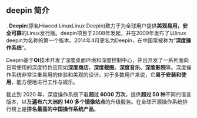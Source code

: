 ## deepin 简介
.[](deepin-logo-1.png)
**Deepin**(原名~~Hiweed Linux~~Linux Deepin)致力于为全球用户提供**美观易用，安全可靠**的Linux发行版。deepin项目于2008年发起，并在2009年发布了以linux deepin为名称的第一个版本。2014年4月更名为Deepin，在中国常被称为“**深度操作系统**“。

Deepin基于**Qt**技术开发了深度桌面环境和深度控制中心，并且开发了一系列面向日常使用的深度特色应用如**深度商店、深度截图、深度音乐、深度影院**等。深度操作系统非常注重易用的体验和美观的设计，对于多数用户来说，它**易于安装和使用**，能方便地进行工作与娱乐。

截止到 2020 年，深度操作系统下载**超过 6000 万次**，提供**超过 50 种**不同的语言版本，以及**遍布六大洲的 140 多个镜像站点**的升级服务。在全球开源操作系统排行榜上是**排名最高的中国操作系统产品**。
